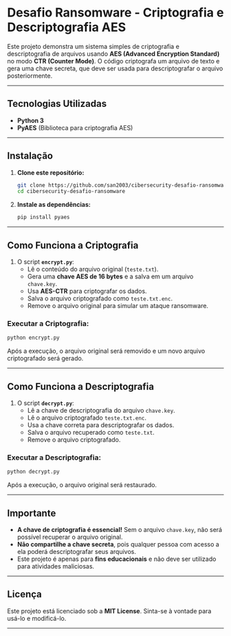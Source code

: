 #  Desafio Ransomware - Criptografia e Descriptografia AES

Este projeto demonstra um sistema simples de criptografia e descriptografia de arquivos usando **AES (Advanced Encryption Standard)** no modo **CTR (Counter Mode)**. O código criptografa um arquivo de texto e gera uma chave secreta, que deve ser usada para descriptografar o arquivo posteriormente.

---

##  Tecnologias Utilizadas
- **Python 3**
- **PyAES** (Biblioteca para criptografia AES)

---

##  Instalação
1. **Clone este repositório:**
   ```sh
   git clone https://github.com/san2003/cibersecurity-desafio-ransomware.git
   cd cibersecurity-desafio-ransomware
   ```
2. **Instale as dependências:**
   ```sh
   pip install pyaes
   ```

---

##  Como Funciona a Criptografia

1. O script **`encrypt.py`**:
   - Lê o conteúdo do arquivo original (`teste.txt`).
   - Gera uma **chave AES de 16 bytes** e a salva em um arquivo `chave.key`.
   - Usa **AES-CTR** para criptografar os dados.
   - Salva o arquivo criptografado como `teste.txt.enc`.
   - Remove o arquivo original para simular um ataque ransomware.

### **Executar a Criptografia:**
```sh
python encrypt.py
```

Após a execução, o arquivo original será removido e um novo arquivo criptografado será gerado.

---

##  Como Funciona a Descriptografia

1. O script **`decrypt.py`**:
   - Lê a chave de descriptografia do arquivo `chave.key`.
   - Lê o arquivo criptografado `teste.txt.enc`.
   - Usa a chave correta para descriptografar os dados.
   - Salva o arquivo recuperado como `teste.txt`.
   - Remove o arquivo criptografado.

### **Executar a Descriptografia:**
```sh
python decrypt.py
```

Após a execução, o arquivo original será restaurado.

---

##  Importante
- **A chave de criptografia é essencial!** Sem o arquivo `chave.key`, não será possível recuperar o arquivo original.
- **Não compartilhe a chave secreta**, pois qualquer pessoa com acesso a ela poderá descriptografar seus arquivos.
- Este projeto é apenas para **fins educacionais** e não deve ser utilizado para atividades maliciosas.

---

##  Licença
Este projeto está licenciado sob a **MIT License**. Sinta-se à vontade para usá-lo e modificá-lo.

---


